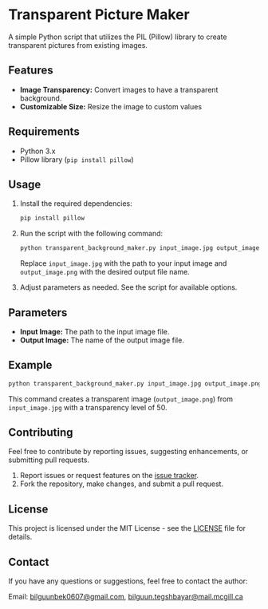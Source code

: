 # Transparent Picture Maker

A simple Python script that utilizes the PIL (Pillow) library to create transparent pictures from existing images.

## Features

- **Image Transparency:** Convert images to have a transparent background.
- **Customizable Size:** Resize the image to custom values

## Requirements

- Python 3.x
- Pillow library (`pip install pillow`)

## Usage

1. Install the required dependencies:
   ```bash
   pip install pillow
   ```

2. Run the script with the following command:
   ```bash
   python transparent_background_maker.py input_image.jpg output_image.png
   ```

   Replace `input_image.jpg` with the path to your input image and `output_image.png` with the desired output file name.

3. Adjust parameters as needed. See the script for available options.

## Parameters

- **Input Image:** The path to the input image file.
- **Output Image:** The name of the output image file.

## Example

```bash
python transparent_background_maker.py input_image.jpg output_image.png --transparency 50
```

This command creates a transparent image (`output_image.png`) from `input_image.jpg` with a transparency level of 50.

## Contributing

Feel free to contribute by reporting issues, suggesting enhancements, or submitting pull requests.

1. Report issues or request features on the [issue tracker](https://github.com/Bilguun04/transparent-background-maker/issues).
2. Fork the repository, make changes, and submit a pull request.

## License

This project is licensed under the MIT License - see the [LICENSE](LICENSE) file for details.

## Contact

If you have any questions or suggestions, feel free to contact the author:

Email: [bilguunbek0607@gmail.com](bilguunbek0607@gmail.com), [bilguun.tegshbayar@mail.mcgill.ca](bilguun.tegshbayar@mail.mcgill.ca)
